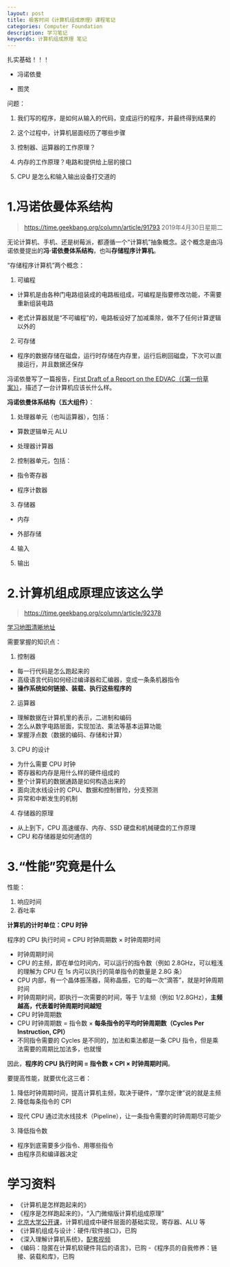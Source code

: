 ```yaml
---
layout: post
title: 极客时间《计算机组成原理》课程笔记
categories: Computer Foundation
description: 学习笔记
keywords: 计算机组成原理 笔记
---
```


扎实基础！！！



- 冯诺依曼

- 图灵



问题：



1. 我们写的程序，是如何从输入的代码，变成运行的程序，并最终得到结果的

2. 这个过程中，计算机层面经历了哪些步骤

1. 控制器、运算器的工作原理？

2. 内存的工作原理？电路和提供给上层的接口

3. CPU 是怎么和输入输出设备打交道的



# 1.冯诺依曼体系结构



>https://time.geekbang.org/column/article/91793
>2019年4月30日星期二



无论计算机、手机、还是树莓派，都遵循一个“计算机”抽象概念。这个概念是由冯诺依曼提出的**冯·诺依曼体系结构**，也叫**存储程序计算机**。



“存储程序计算机”两个概念：



1. 可编程

 - 计算机是由各种门电路组装成的电路板组成，可编程是指要修改功能，不需要重新组装电路

 - 老式计算器就是“不可编程”的，电路板设好了加减乘除，做不了任何计算逻辑以外的

2. 可存储

 - 程序的数据存储在磁盘，运行时存储在内存里，运行后刷回磁盘，下次可以直接运行，并且数据还保存


冯诺依曼写了一篇报告，[First Draft of a Report on the EDVAC（《第一份草案》）](https://en.wikipedia.org/wiki/First_Draft_of_a_Report_on_the_EDVAC)，描述了一台计算机应该长什么样。





**冯诺依曼体系结构（五大组件）**：



1. 处理器单元（也叫运算器），包括：

 - 算数逻辑单元 ALU

 - 处理器计算器

2. 控制器单元，包括：

 - 指令寄存器

 - 程序计数器

3. 存储器

 - 内存

 - 外部存储

4. 输入

5. 输出


# 2.计算机组成原理应该这么学

>https://time.geekbang.org/column/article/92378

[学习地图清晰地址 ](https://static001.geekbang.org/resource/image/12/ff/12bc980053ea355a201e2b529048e2ff.jpg)

需要掌握的知识点：

1. 控制器
 - 每一行代码是怎么跑起来的
 - 高级语言代码如何经过编译器和汇编器，变成一条条机器指令
 - **操作系统如何链接、装载、执行这些程序的**
2. 运算器
 - 理解数据在计算机里的表示，二进制和编码
 - 怎么从数字电路层面，实现加法、乘法等基本运算功能
 - 掌握浮点数（数据的编码、存储和计算）
3. CPU 的设计
 - 为什么需要 CPU 时钟
 - 寄存器和内存是用什么样的硬件组成的
 - 整个计算机的数据通路是如何构造出来的
 - 面向流水线设计的 CPU、数据和控制冒险，分支预测
 - 异常和中断发生的机制
4. 存储器的原理
 - 从上到下，CPU 高速缓存、内存、SSD 硬盘和机械硬盘的工作原理
 - CPU 和存储器是如何通信的

# 3.“性能”究竟是什么

性能：

1. 响应时间
2. 吞吐率



**计算机的计时单位：CPU 时钟** 

程序的 CPU 执行时间 = CPU 时钟周期数 × 时钟周期时间

- 时钟周期时间
 - CPU 的主频，即在单位时间内，可以运行的指令数（例如 2.8GHz，可以粗浅的理解为 CPU 在 1s 内可以执行的简单指令的数量是 2.8G 条）
 - CPU 内部，有一个晶体振荡器，简称晶振，它的每一次“滴答”，就是时钟周期时间
 - 时钟周期时间，即执行一次需要的时间，等于 1/主频（例如 1/2.8GHz），**主频越高，代表着时钟周期时间越短**
- CPU 时钟周期数
 - CPU 时钟周期数 = 指令数 × **每条指令的平均时钟周期数（Cycles Per Instruction, CPI）**
 - 不同指令需要的 Cycles 是不同的，加法和乘法都是一条 CPU 指令，但是乘法需要的周期比加法多，也就慢

因此，**程序的 CPU 执行时间 = 指令数  × CPI × 时钟周期时间**。

要提高性能，就要优化这三者：

1. 降低时钟周期时间，提高计算机主频，取决于硬件，“摩尔定律”说的就是主频
2. 降低每条指令的 CPI
 - 现代 CPU 通过流水线技术（Pipeline），让一条指令需要的时钟周期尽可能少
3. 降低指令数
 - 程序到底需要多少指令、用哪些指令
 - 由程序员和编译器决定

# 学习资料

- 《计算机是怎样跑起来的》
- 《程序是怎样跑起来的》，“入门微缩版计算机组成原理”
- [北京大学公开课](https://www.coursera.org/learn/jisuanji-zucheng)，计算机组成中硬件层面的基础实现，寄存器、ALU 等
- 《计算机组成与设计：硬件/软件接口》，已购
- 《深入理解计算机系统》，[配套视频](https://www.bilibili.com/video/av24540152/)
- 《编码：隐匿在计算机软硬件背后的语言》，已购
-《程序员的自我修养：链接、装载和库》，已购